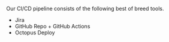 Our CI/CD pipeline consists of the following best of breed tools.

* Jira
* GitHub Repo + GitHub Actions
* Octopus Deploy 

